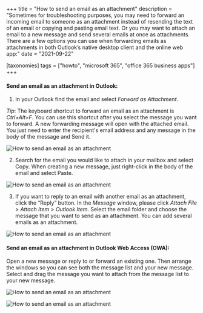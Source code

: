 +++
title = "How to send an email as an attachment"
description = "Sometimes for troubleshooting purposes, you may need to forward an incoming email to someone as an attachment instead of resending the text of an email or copying and pasting email text. Or you may want to attach an email to a new message and send several emails at once as attachments. There are a few options you can use when forwarding emails as attachments in both Outlook’s native desktop client and the online web app:"
date = "2021-09-22"

[taxonomies]
tags = ["howto", "microsoft 365", "office 365 business apps"]
+++

#### Send an email as an attachment in Outlook:

1.	In your Outlook find the email and select *Forward as Attachment*.

*Tip*: The keyboard shortcut to forward an email as an attachment is *Ctrl+Alt+F*. You can use this shortcut after you select the message you want to forward. 
A new forwarding message will open with the attached email. You just need to enter the recipient's email address and any message in the body of the message and Send it.

![How to send an email as an attachment](/img/How-attachment1.png)

2.	Search for the email you would like to attach in your mailbox and select Copy. When creating a new message, just right-click in the body of the email and select Paste.

![How to send an email as an attachment](/img/How-attachment2.png)

3.	If you want to reply to an email with another email as an attachment, click the “Reply” button. 
In the *Message* window, please click *Attach File > Attach Item > Outlook Item*. Select the email folder and choose the message that you want to send as an attachment. You can add several emails as an attachment.

![How to send an email as an attachment](/img/How-attachment3.png)

#### Send an email as an attachment in Outlook Web Access (OWA):

Open a new message or reply to or forward an existing one.  Then arrange the windows so you can see both the message list and your new message. Select and drag the message you want to attach from the message list to your new message.

![How to send an email as an attachment](/img/How-attachment4.png)

![How to send an email as an attachment](/img/How-attachment5.png)